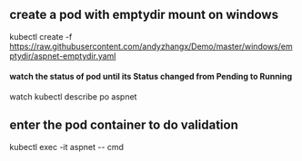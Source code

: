 ## create a pod with emptydir mount on windows
kubectl create -f https://raw.githubusercontent.com/andyzhangx/Demo/master/windows/emptydir/aspnet-emptydir.yaml
#### watch the status of pod until its Status changed from Pending to Running
watch kubectl describe po aspnet

## enter the pod container to do validation
kubectl exec -it aspnet -- cmd
